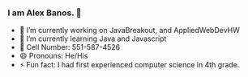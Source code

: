 ### I am Alex Banos. 👋

- 🔭 I’m currently working on JavaBreakout, and AppliedWebDevHW
- 🌱 I’m currently learning Java and Javascript
- 📱  Cell Number: 551-587-4526
- 😄 Pronouns: He/His
- ⚡ Fun fact: I had first experienced computer science in 4th grade.
